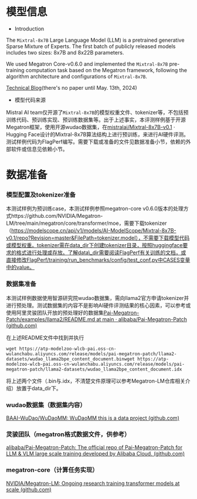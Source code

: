 # 模型信息
- Introduction

The `Mixtral-8x7B` Large Language Model (LLM) is a pretrained generative Sparse Mixture of Experts. The first batch of publicly released models includes two sizes: 8x7B and 8x22B parameters. 

We used Megatron Core-v0.6.0 and implemented the `Mixtral-8x7B` pre-training computation task based on the Megatron framework, following the algorithm architecture and configurations of `Mixtral-8x7B`.

[Technical Blog](https://mistral.ai/news/mixtral-of-experts/)(there's no paper until May. 13th, 2024) 

- 模型代码来源

Mistral AI team仅开源了`Mixtral-8x7B`的模型权重文件、tokenizer等，不包括预训练代码、预训练实现、预训练数据集等。出于上述事实，本评测样例基于开源Megatron框架，使用开源wudao数据集，在[mistralai/Mixtral-8x7B-v0.1](https://huggingface.co/mistralai/Mixtral-8x7B-v0.1) · Hugging Face设计的Mixtral-8x7B算法结构上进行预训练，来进行AI硬件评测。测试样例代码为FlagPerf编写。需要下载或准备的文件见数据准备小节，依赖的外部软件或信息见依赖小节。

# 数据准备

### 模型配置及tokenizer准备

本测试样例为预训练case，本测试样例参照megatron-core v0.6.0版本的处理方式https://github.com/NVIDIA/Megatron-LM/tree/main/megatron/core/transformer/moe，需要下载tokenizer（https://modelscope.cn/api/v1/models/AI-ModelScope/Mixtral-8x7B-v0.1/repo?Revision=master&FilePath=tokenizer.model），不需要下载模型代码或模型权重。tokenizer需在data_dir下创建tokenizer目录，按照huggingface要求的格式进行处理或存放。了解data\_dir需要阅读FlagPerf有关训练的文档，或直接修改FlagPerf/training/run_benchmarks/config/test_conf.py中CASES变量中的value。

### 数据集准备

本测试样例数据使用智源研究院wudao数据集，需向llama2官方申请tokenizer并进行预处理。测试数据集的内容不是影响AI硬件评测结果的核心因素，可以参考或使用阿里灵骏团队开放的预处理好的数据集[Pai-Megatron-Patch/examples/llama2/README.md at main · alibaba/Pai-Megatron-Patch (github.com)](https://github.com/alibaba/Pai-Megatron-Patch/blob/main/examples/llama2/)

在上述README文件中找到并执行

`wget https://atp-modelzoo-wlcb-pai.oss-cn-wulanchabu.aliyuncs.com/release/models/pai-megatron-patch/llama2-datasets/wudao_llama2bpe_content_document.binwget https://atp-modelzoo-wlcb-pai.oss-cn-wulanchabu.aliyuncs.com/release/models/pai-megatron-patch/llama2-datasets/wudao_llama2bpe_content_document.idx`

将上述两个文件（.bin与.idx，不清楚文件原理可以参考Megatron-LM仓库相关介绍）放置于data_dir下。

### wudao数据集（数据集内容）

[BAAI-WuDao/WuDaoMM: WuDaoMM this is a data project (github.com)](https://github.com/BAAI-WuDao/WuDaoMM?tab=readme-ov-file)

### 灵骏团队（megatron格式数据文件，供参考）

[alibaba/Pai-Megatron-Patch: The official repo of Pai-Megatron-Patch for LLM & VLM large scale training developed by Alibaba Cloud. (github.com)](https://github.com/alibaba/Pai-Megatron-Patch/tree/main)

### megatron-core（计算任务实现）

[NVIDIA/Megatron-LM: Ongoing research training transformer models at scale (github.com)](https://github.com/NVIDIA/Megatron-LM/tree/main?tab=License-1-ov-file#readme)
